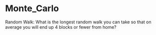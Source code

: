 # Monte_Carlo
Random Walk: What is the longest random walk you can take so that on average you will end up 4 blocks or fewer from home? 
